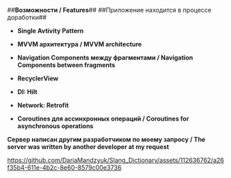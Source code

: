 ##**Возможности / Features**##
##Приложение находится в процессе доработки##

- **Single Avtivity Pattern**
  
- **MVVM архитектура /  MVVM architecture**
  
- **Navigation Components между фрагментами /  Navigation Components between fragments**
  
- **RecyclerView**

- **DI: Hilt**
  
- **Network: Retrofit**
  
- **Coroutines для ассинхронных операций /  Coroutines for asynchronous operations**

**Сервер написан другим разработчиком по моему запросу /  The server was written by another developer at my request**

https://github.com/DariaMandzyuk/Slang_Dictionary/assets/112636762/a26f35b4-611e-4b2c-8e60-8579c00e3736


